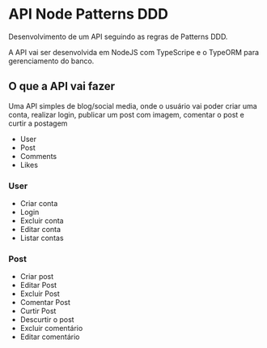 # API Node Patterns DDD

Desenvolvimento de um API seguindo as regras de Patterns DDD.

A API vai ser desenvolvida em NodeJS com TypeScripe e o TypeORM para gerenciamento do banco.

## O que a API vai fazer

Uma API simples de blog/social media, onde o usuário vai poder criar uma conta, realizar login, publicar um post com imagem, comentar o post e curtir a postagem

- User
- Post
- Comments
- Likes

### User

- Criar conta
- Login
- Excluir conta
- Editar conta
- Listar contas

### Post

- Criar post
- Editar Post
- Excluir Post
- Comentar Post
- Curtir Post
- Descurtir o post
- Excluir comentário
- Editar comentário
